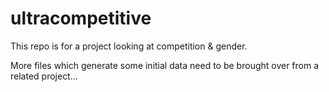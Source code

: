 # ultracompetitive

This repo is for a project looking at competition & gender.

More files which generate some initial data need to be brought over from a related project...
